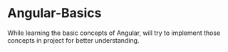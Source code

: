 # Angular-Basics
While learning the basic concepts of Angular, will try to implement those concepts in project for better understanding.

